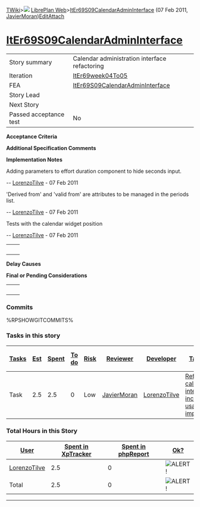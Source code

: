 [TWiki](Main_WebHome)&gt;![](/twiki/pub/TWiki/TWikiDocGraphics/web-bg-small.gif) [LibrePlan Web](LibrePlan_WebHome)&gt;[ItEr69S09CalendarAdminInterface](LibrePlan_ItEr69S09CalendarAdminInterface "Topic revision: 3 (07 Feb 2011 - 11:28:00)") (07 Feb 2011, [JavierMoran](Main_JavierMoran))[Edit](LibrePlan_ItEr69S09CalendarAdminInterface?t=1520343657 "Edit this topic text")[Attach](/twiki/bin/attach/LibrePlan/ItEr69S09CalendarAdminInterface "Attach an image or document to this topic")  

 [ItEr69S09CalendarAdminInterface](LibrePlan_ItEr69S09CalendarAdminInterface)
=============================================================================

|                        |                                                                              |
|------------------------|------------------------------------------------------------------------------|
| Story summary          | Calendar administration interface refactoring                                |
| Iteration              | [ItEr69week04To05](LibrePlan_ItEr69week04To05)                               |
| FEA                    | [ItEr69S09CalendarAdminInterface](LibrePlan_ItEr69S09CalendarAdminInterface) |
| Story Lead             |                                                                              |
| Next Story             |                                                                              |
| Passed acceptance test | No                                                                           |

**Acceptance Criteria**

**Additional Specification Comments**

**Implementation Notes**

Adding parameters to effort duration component to hide seconds input.

-- [LorenzoTilve](Main_LorenzoTilve) - 07 Feb 2011

'Derived from' and 'valid from' are attributes to be managed in the periods list.

-- [LorenzoTilve](Main_LorenzoTilve) - 07 Feb 2011

Tests with the calendar widget position

-- [LorenzoTilve](Main_LorenzoTilve) - 07 Feb 2011

|     |     |
|-----|-----|
|     |     |

**Delay Causes**

**Final or Pending Considerations**

|     |     |
|-----|-----|
|     |     |

###  Commits

%RPSHOWGITCOMMITS%

###  Tasks in this story

| [Tasks](LibrePlan_ItEr69S09CalendarAdminInterface?sortcol=0;table=2;up=0#sorted_table "Sort by this column") | [Est](LibrePlan_ItEr69S09CalendarAdminInterface?sortcol=1;table=2;up=0#sorted_table "Sort by this column") | [Spent](LibrePlan_ItEr69S09CalendarAdminInterface?sortcol=2;table=2;up=0#sorted_table "Sort by this column") | [To do](LibrePlan_ItEr69S09CalendarAdminInterface?sortcol=3;table=2;up=0#sorted_table "Sort by this column") | [Risk](LibrePlan_ItEr69S09CalendarAdminInterface?sortcol=4;table=2;up=0#sorted_table "Sort by this column") | [Reviewer](LibrePlan_ItEr69S09CalendarAdminInterface?sortcol=5;table=2;up=0#sorted_table "Sort by this column") | [Developer](LibrePlan_ItEr69S09CalendarAdminInterface?sortcol=6;table=2;up=0#sorted_table "Sort by this column") | [Task Name](LibrePlan_ItEr69S09CalendarAdminInterface?sortcol=7;table=2;up=0#sorted_table "Sort by this column")        | [Start Date](LibrePlan_ItEr69S09CalendarAdminInterface?sortcol=8;table=2;up=0#sorted_table "Sort by this column") | [Est End Date](LibrePlan_ItEr69S09CalendarAdminInterface?sortcol=9;table=2;up=0#sorted_table "Sort by this column") | [End Date](LibrePlan_ItEr69S09CalendarAdminInterface?sortcol=10;table=2;up=0#sorted_table "Sort by this column") |
|--------------------------------------------------------------------------------------------------------------|------------------------------------------------------------------------------------------------------------|--------------------------------------------------------------------------------------------------------------|--------------------------------------------------------------------------------------------------------------|-------------------------------------------------------------------------------------------------------------|-----------------------------------------------------------------------------------------------------------------|------------------------------------------------------------------------------------------------------------------|-------------------------------------------------------------------------------------------------------------------------|-------------------------------------------------------------------------------------------------------------------|---------------------------------------------------------------------------------------------------------------------|------------------------------------------------------------------------------------------------------------------|
| Task                                                                                                         | 2.5                                                                                                        | 2.5                                                                                                          | 0                                                                                                            | Low                                                                                                         | [JavierMoran](Main_JavierMoran)                                                                                 | [LorenzoTilve](Main_LorenzoTilve)                                                                                | [Refactoring calendar interface to include some usability improvements](LibrePlan_AnA08S09CalendarAdminInterface#TasK1) |                                                                                                                   |                                                                                                                     |                                                                                                                  |

###  Total Hours in this Story

| [User](LibrePlan_ItEr69S09CalendarAdminInterface?sortcol=0;table=3;up=0#sorted_table "Sort by this column") | [Spent in XpTracker](LibrePlan_ItEr69S09CalendarAdminInterface?sortcol=1;table=3;up=0#sorted_table "Sort by this column") | [Spent in phpReport](LibrePlan_ItEr69S09CalendarAdminInterface?sortcol=2;table=3;up=0#sorted_table "Sort by this column") | [Ok?](LibrePlan_ItEr69S09CalendarAdminInterface?sortcol=3;table=3;up=0#sorted_table "Sort by this column") |
|-------------------------------------------------------------------------------------------------------------|---------------------------------------------------------------------------------------------------------------------------|---------------------------------------------------------------------------------------------------------------------------|------------------------------------------------------------------------------------------------------------|
| [LorenzoTilve](Main_LorenzoTilve)                                                                           | 2.5                                                                                                                       | 0                                                                                                                         | ![ALERT!](/twiki/pub/TWiki/TWikiDocGraphics/warning.gif "ALERT!")                                          |
| Total                                                                                                       | 2.5                                                                                                                       | 0                                                                                                                         | ![ALERT!](/twiki/pub/TWiki/TWikiDocGraphics/warning.gif "ALERT!")                                          |

------------------------------------------------------------------------
